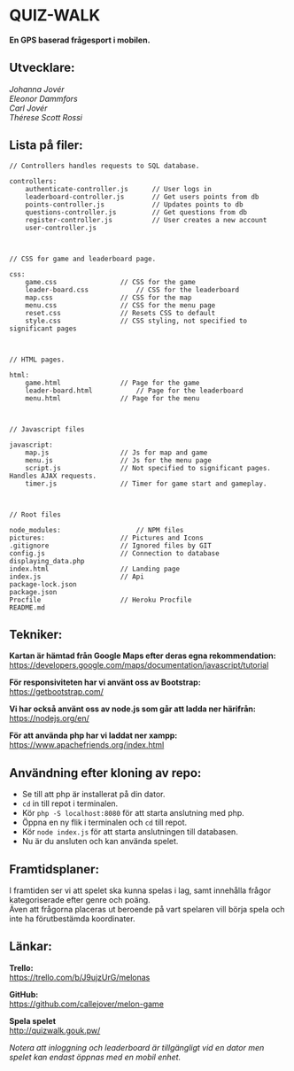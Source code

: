 QUIZ-WALK
=========

**En GPS baserad frågesport i mobilen.**


Utvecklare:
-----------
*Johanna Jovér*  
*Eleonor Dammfors*  
*Carl Jovér*  
*Thérese Scott Rossi*  

Lista på filer:
--------------
```
// Controllers handles requests to SQL database.

controllers:
	authenticate-controller.js		// User logs in
	leaderboard-controller.js		// Get users points from db 
	points-controller.js			// Updates points to db
	questions-controller.js			// Get questions from db
	register-controller.js			// User creates a new account
	user-controller.js			



// CSS for game and leaderboard page.

css:
	game.css				// CSS for the game
	leader-board.css			// CSS for the leaderboard
	map.css					// CSS for the map
	menu.css				// CSS for the menu page
	reset.css				// Resets CSS to default
	style.css				// CSS styling, not specified to significant pages
	
	
	
// HTML pages.

html:
	game.html				// Page for the game
	leader-board.html			// Page for the leaderboard
	menu.html				// Page for the menu



// Javascript files

javascript:
	map.js					// Js for map and game
	menu.js					// Js for the menu page
	script.js				// Not specified to significant pages. Handles AJAX requests. 
	timer.js				// Timer for game start and gameplay.



// Root files

node_modules:					// NPM files
pictures:					// Pictures and Icons
.gitignore					// Ignored files by GIT
config.js					// Connection to database
displaying_data.php
index.html					// Landing page
index.js					// Api
package-lock.json
package.json
Procfile					// Heroku Procfile
README.md
```

Tekniker:
---------

**Kartan är hämtad från Google Maps efter deras egna rekommendation:**  
	https://developers.google.com/maps/documentation/javascript/tutorial
	
**För responsiviteten har vi använt oss av Bootstrap:**  
	https://getbootstrap.com/

**Vi har också använt oss av node.js som går att ladda ner härifrån:**  
	https://nodejs.org/en/

**För att använda php har vi laddat ner xampp:**  
	https://www.apachefriends.org/index.html

Användning efter kloning av repo:
---------------------------------

* Se till att php är installerat på din dator.
* ```cd``` in till repot i terminalen.
* Kör ```php -S localhost:8080``` för att starta anslutning med php.
* Öppna en ny flik i terminalen och ```cd``` till repot.
* Kör ```node index.js``` för att starta anslutningen till databasen.
* Nu är du ansluten och kan använda spelet.

Framtidsplaner:
---------------
I framtiden ser vi att spelet ska kunna spelas i lag, samt innehålla frågor kategoriserade efter genre och poäng.  
Även att frågorna placeras ut beroende på vart spelaren vill börja spela och inte ha förutbestämda koordinater.

Länkar:
------

**Trello:**  
  https://trello.com/b/J9ujzUrG/melonas
  
**GitHub:**  
  https://github.com/callejover/melon-game
  
**Spela spelet**  
  http://quizwalk.gouk.pw/
  
  *Notera att inloggning och leaderboard är tillgängligt vid en dator men spelet kan endast öppnas med en mobil enhet.*

